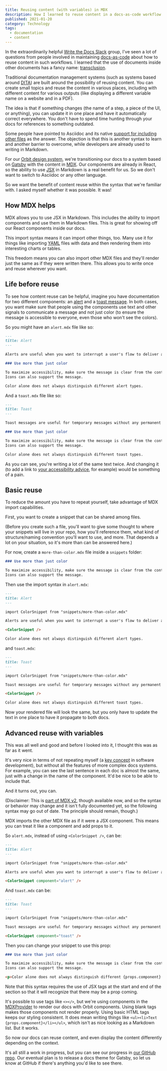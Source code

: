 ```yaml
---
title: Reusing content (with variables) in MDX
description: How I learned to reuse content in a docs-as-code workflow in MDX.
published: 2021-01-20
category: Technology
tags:
  - documentation
  - content
---
```


In the extraordinarily helpful [Write the Docs Slack](https://www.writethedocs.org/slack/) group,
I've seen a lot of questions from people involved in maintaining [docs-as-code](https://www.docslikecode.com/)
about how to reuse content in such workflows.
I learned that the use of documents inside other documents has a fancy name: [transclusion](https://en.wikipedia.org/wiki/Transclusion).

Traditional documentation management systems (such as systems based around [DITA](https://en.wikipedia.org/wiki/Darwin_Information_Typing_Architecture))
are built around the possibility of reusing content.
You can create small topics and reuse the content in various places,
including with different content for various outputs (like displaying a different variable name on a website and in a PDF).

The idea is that if something changes (the name of a step, a piece of the UI, or anything),
you can update it in one place and have it automatically correct everywhere.
You don't have to spend time hunting through your docs for references to something outdated.

Some people have pointed to Asciidoc and its native [support for including other files](https://asciidoc.org/userguide.html#_system_macros) as the answer.
The objection is that this is another syntax to learn and another barrier to overcome, while developers are already used to writing in Markdown.

For our [Orbit design system](https://orbit.kiwi/),
we're transitioning our docs to a system based on [Gatsby](https://gatsbyjs.com/) with the content in [MDX](https://mdxjs.com/).
Our components are already in React, so the ability to use [JSX](https://reactjs.org/docs/introducing-jsx.html) in Markdown is a real benefit for us.
So we don't want to switch to Asciidoc or any other language.

So we want the benefit of content reuse within the syntax that we're familiar with.
I asked myself whether it was possible.
It was!

## How MDX helps

MDX allows you to use JSX in Markdown.
This includes the ability to import components and use them in Markdown files.
This is great for showing off our React components inside our docs.

This import syntax means it can import other things, too.
Many use it for things like importing [YAML](https://en.wikipedia.org/wiki/YAML) files with data
and then rendering them into interesting charts or tables.

This freedom means you can also import other MDX files and they'll render just the same as if they were written there.
This allows you to write once and reuse wherever you want.

## Life before reuse

To see how content reuse can be helpful, imagine you have documentation for two different components:
an [alert](https://orbit.kiwi/components/alert-message/) and a [toast message](https://orbit.kiwi/components/toast/).
In both cases, you want make sure that people using the components use text and other signals
to communicate a message and not just color (to ensure the message is accessible to everyone, even those who won't see the colors).

So you might have an `alert.mdx` file like so:

```markdown
---
title: Alert
---

Alerts are useful when you want to interrupt a user's flow to deliver an important message.

### Use more than just color

To maximize accessibility, make sure the message is clear from the content.
Icons can also support the message.

Color alone does not always distinguish different alert types.
```

And a `toast.mdx` file like so:

```markdown
---
title: Toast
---

Toast messages are useful for temporary messages without any permanent effects.

### Use more than just color

To maximize accessibility, make sure the message is clear from the content.
Icons can also support the message.

Color alone does not always distinguish different toast types.
```

As you can see, you're writing a lot of the same text twice.
And changing it (to add a link to [your accessibility advice](https://orbit.kiwi/accessibility/accessibility/), for example)
would be something of a pain.

## Basic reuse

To reduce the amount you have to repeat yourself, take advantage of MDX import capabilities.

First, you want to create a snippet that can be shared among files.

(Before you create such a file, you'll want to give some thought to where your snippets will live in your repo, how you'll reference them,
what kind of structure/naming convention you'll want to use, and more.
That depends a lot on your situation, so it's more than can be answered here.)

For now, create a `more-than-color.mdx` file inside a `snippets` folder:

```markdown
### Use more than just color

To maximize accessibility, make sure the message is clear from the content.
Icons can also support the message.
```

Then use the import syntax in `alert.mdx`:

```markdown
---
title: Alert
---

import ColorSnippet from "snippets/more-than-color.mdx"

Alerts are useful when you want to interrupt a user's flow to deliver an important message.

<ColorSnippet />

Color alone does not always distinguish different alert types.
```

and `toast.mdx`:

```markdown
---
title: Toast
---

import ColorSnippet from "snippets/more-than-color.mdx"

Toast messages are useful for temporary messages without any permanent effects.

<ColorSnippet />

Color alone does not always distinguish different toast types.
```

Now your rendered file will look the same, but you only have to update the text in one place to have it propagate to both docs.

## Advanced reuse with variables

This was all well and good and before I looked into it, I thought this was as far as it went.

It's very nice in terms of not repeating myself (a [key concept](https://en.wikipedia.org/wiki/Don%27t_repeat_yourself) in software development),
but without all the features of more complex docs systems.
For example, you can see the last sentence in each doc is almost the same, just with a change in the name of the component.
It'd be nice to be able to include that.

And it turns out, you can.

(Disclaimer: This is [part of MDX v2](https://github.com/mdx-js/mdx/issues/628), though available now,
and so the syntax or behavior may change and it isn't fully documented yet, so the following syntax may go out of date.
The principle should remain, though.)

MDX imports the other MDX file as if it were a JSX component.
This means you can treat it like a component and add props to it.

So `alert.mdx`, instead of using `<ColorSnippet />`, can be:

```markdown
---
title: Alert
---

import ColorSnippet from "snippets/more-than-color.mdx"

Alerts are useful when you want to interrupt a user's flow to deliver an important message.

<ColorSnippet component="alert" />
```

And `toast.mdx` can be:

```markdown
---
title: Toast
---

import ColorSnippet from "snippets/more-than-color.mdx"

Toast messages are useful for temporary messages without any permanent effects.

<ColorSnippet component="toast" />
```

Then you can change your snippet to use this prop:

```markdown
### Use more than just color

To maximize accessibility, make sure the message is clear from the content.
Icons can also support the message.

<p>Color alone does not always distinguish different {props.component} types.</p>
```

Note that this syntax requires the use of JSX tags at the start and end of the section so that it will recognize that there may be a prop coming.

It's possible to use tags like `<></>`, but we're using components in the [MDXProvider](https://mdxjs.com/getting-started#working-with-components)
to render our docs with Orbit components.
Using blank tags makes those components not render properly.
Using basic HTML tags keeps our styling consistent.
It does mean writing things like `<ul><li>Text {props.component}</li></ul>`, which isn't as nice looking as a Markdown list.
But it works.

So now our docs can reuse content, and even display the content differently depending on the context.

It's all still a work in progress, but you can see our progress in [our GitHub repo](https://github.com/kiwicom/orbit/tree/master/docs).
Our eventual plan is to release a docs theme for Gatsby, so let us know at GitHub if there's anything you'd like to see there.
